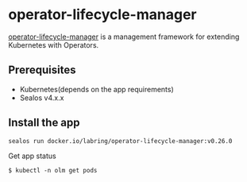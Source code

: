 # operator-lifecycle-manager

[operator-lifecycle-manager](https://github.com/operator-framework/operator-lifecycle-manager) is a management framework for extending Kubernetes with Operators.

## Prerequisites

- Kubernetes(depends on the app requirements)
- Sealos v4.x.x

## Install the app

```shell
sealos run docker.io/labring/operator-lifecycle-manager:v0.26.0
```

Get app status

```shell
$ kubectl -n olm get pods
```
